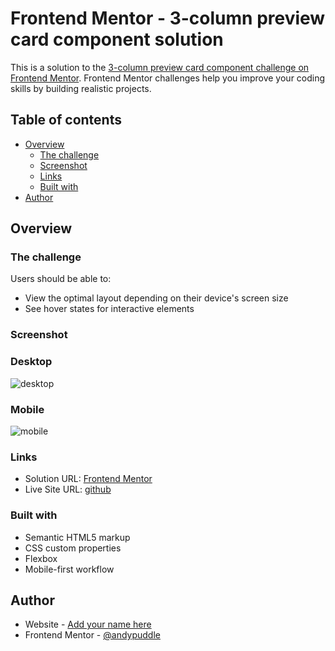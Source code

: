 # Frontend Mentor - 3-column preview card component solution

This is a solution to the [3-column preview card component challenge on Frontend Mentor](https://www.frontendmentor.io/challenges/3column-preview-card-component-pH92eAR2-). Frontend Mentor challenges help you improve your coding skills by building realistic projects.

## Table of contents

- [Overview](#overview)
  - [The challenge](#the-challenge)
  - [Screenshot](#screenshot)
  - [Links](#links)
  - [Built with](#built-with)
- [Author](#author)

## Overview

### The challenge

Users should be able to:

- View the optimal layout depending on their device's screen size
- See hover states for interactive elements

### Screenshot
### Desktop
![desktop](./desktop/desktop-screenshot.png)
### Mobile
![mobile](./desktop/mobile-screenshot.png)

### Links

- Solution URL: [Frontend Mentor](https://your-solution-url.com)
- Live Site URL: [github](https://andypuddle.github.io/3-column-preview-card-component/)

### Built with

- Semantic HTML5 markup
- CSS custom properties
- Flexbox
- Mobile-first workflow

## Author

- Website - [Add your name here](https://www.frontendmentor.io/solutions/3column-preview-card-component-S1kbvK445)
- Frontend Mentor - [@andypuddle](https://www.frontendmentor.io/profile/andypuddle)
